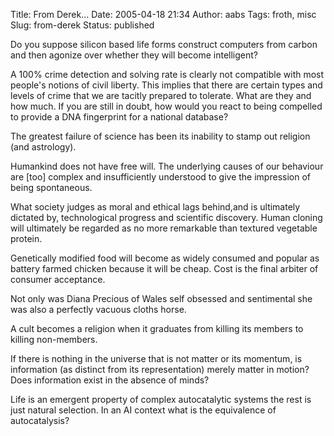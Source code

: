 Title: From Derek...
Date: 2005-04-18 21:34
Author: aabs
Tags: froth, misc
Slug: from-derek
Status: published

Do you suppose silicon based life forms construct computers from carbon and then agonize over whether they will become intelligent?

A 100% crime detection and solving rate is clearly not compatible with most people's notions of civil liberty. This implies that there are certain types and levels of crime that we are tacitly prepared to tolerate. What are they and how much. If you are still in doubt, how would you react to being compelled to provide a DNA fingerprint for a national database?

The greatest failure of science has been its inability to stamp out religion (and astrology).

Humankind does not have free will. The underlying causes of our behaviour are \[too\] complex and insufficiently understood to give the impression of being spontaneous.

What society judges as moral and ethical lags behind,and is ultimately dictated by, technological progress and scientific discovery. Human cloning will ultimately be regarded as no more remarkable than textured vegetable protein.

Genetically modified food will become as widely consumed and popular as battery farmed chicken because it will be cheap. Cost is the final arbiter of consumer acceptance.

Not only was Diana Precious of Wales self obsessed and sentimental she was also a perfectly vacuous cloths horse.

A cult becomes a religion when it graduates from killing its members to killing non-members.

If there is nothing in the universe that is not matter or its momentum, is information (as distinct from its representation) merely matter in motion? Does information exist in the absence of minds?

Life is an emergent property of complex autocatalytic systems the rest is just natural selection. In an AI context what is the equivalence of autocatalysis?

